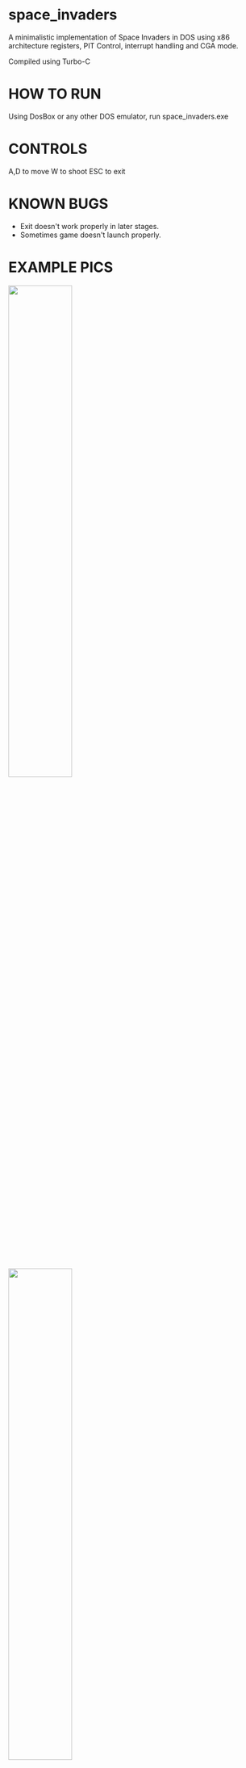 # space_invaders
A minimalistic implementation of Space Invaders in DOS using x86 architecture registers, PIT Control, interrupt handling and CGA mode.

Compiled using Turbo-C

# HOW TO RUN
Using DosBox or any other DOS emulator, run space_invaders.exe

# CONTROLS 
A,D to move
W to shoot
ESC to exit

# KNOWN BUGS
- Exit doesn't work properly in later stages.
- Sometimes game doesn't launch properly.

# EXAMPLE PICS
<img src="https://github.com/GoodMoodMan/space_invaders/assets/86624574/3b3d918a-4b72-4416-b214-5d156855f59c.png" width=50% height=50%>
<img src="https://github.com/GoodMoodMan/space_invaders/assets/86624574/2afc118c-06ca-4c80-8c4e-c55175e0894f.png" width=50% height=50%>
<img src="https://github.com/GoodMoodMan/space_invaders/assets/86624574/bcd9d545-cbf9-44c2-9f58-a30402fcced0.png" width=50% height=50%>
<img src="https://github.com/GoodMoodMan/space_invaders/assets/86624574/a7f7b8d2-974c-4ccf-913b-18f38befae96.png" width=50% height=50%>
<img src="https://github.com/GoodMoodMan/space_invaders/assets/86624574/2736df69-30dc-466b-9115-0b63f4bb58410.png" width=50% height=50%>
